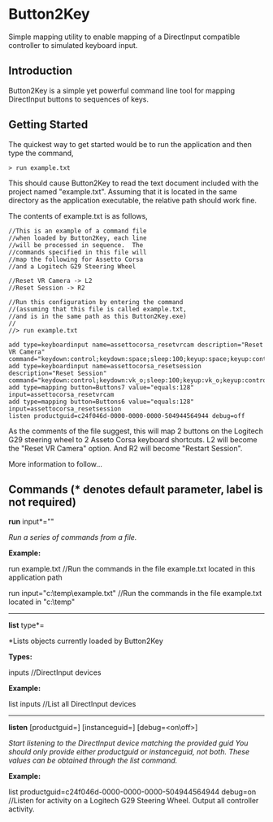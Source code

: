 # Button2Key

Simple mapping utility to enable mapping of a DirectInput compatible controller to simulated keyboard input.

## Introduction

Button2Key is a simple yet powerful command line tool for mapping DirectInput buttons to sequences of keys.

## Getting Started

The quickest way to get started would be to run the application and then type the command,

    > run example.txt
    
This should cause Button2Key to read the text document included with the project named "example.txt".  Assuming that it is located in the same directory as the application executable, the relative path should work fine.

The contents of example.txt is as follows,

    //This is an example of a command file
    //when loaded by Button2Key, each line
    //will be processed in sequence.  The
    //commands specified in this file will
    //map the following for Assetto Corsa
    //and a Logitech G29 Steering Wheel

    //Reset VR Camera -> L2
    //Reset Session -> R2

    //Run this configuration by entering the command
    //(assuming that this file is called example.txt,
    //and is in the same path as this Button2Key.exe)
    //
    //> run example.txt

    add type=keyboardinput name=assettocorsa_resetvrcam description="Reset VR Camera" command="keydown:control;keydown:space;sleep:100;keyup:space;keyup:control"
    add type=keyboardinput name=assettocorsa_resetsession description="Reset Session" command="keydown:control;keydown:vk_o;sleep:100;keyup:vk_o;keyup:control"
    add type=mapping button=Buttons7 value="equals:128" input=assettocorsa_resetvrcam
    add type=mapping button=Buttons6 value="equals:128" input=assettocorsa_resetsession
    listen productguid=c24f046d-0000-0000-0000-504944564944 debug=off
    
 As the comments of the file suggest, this will map 2 buttons on the Logitech G29 steering wheel to 2 Asseto Corsa keyboard shortcuts.  L2 will become the "Reset VR Camera" option. And R2 will become "Restart Session".
 
 More information to follow...
 
## Commands (* denotes default parameter, label is not required)

  **run** input*="<full or relative path>"
  
  *Run a series of commands from a file.*
  
  **Example:**
  
  run example.txt  //Run the commands in the file example.txt located in this application path
  
  run input="c:\temp\example.txt"  //Run the commands in the file example.txt located in "c:\temp\"
  
  ---
  
  **list** type*=<type of objects to list>
  
  *Lists objects currently loaded by Button2Key
  
  **Types:**
  
  inputs  //DirectInput devices
  
  **Example:**
  
  list inputs  //List all DirectInput devices
  
  ---
  
  **listen** [productguid=<product guid of input device>] [instanceguid=<instance guid of input device>] [debug=<on\off>]
  
  *Start listening to the DirectInput device matching the provided guid*
  *You should only provide either productguid or instanceguid, not both.  These values can be obtained through the list command.*
  
  **Example:**
  
  list productguid=c24f046d-0000-0000-0000-504944564944 debug=on  //Listen for activity on a Logitech G29 Steering Wheel. Output all controller activity.
  

